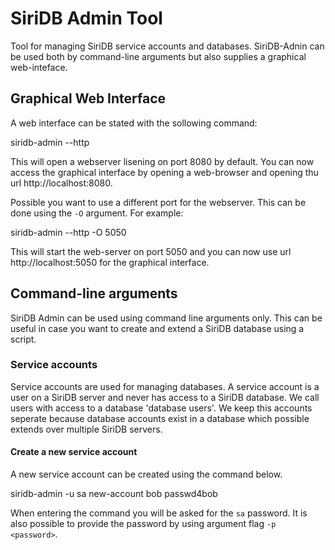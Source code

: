 # SiriDB Admin Tool
Tool for managing SiriDB service accounts and databases. SiriDB-Adnin can be used both by command-line arguments but also supplies a graphical web-inteface.

## Graphical Web Interface
A web interface can be stated with the sollowing command:

  siridb-admin --http
  
This will open a webserver lisening on port 8080 by default. You can now access the graphical interface by opening a web-browser and opening thu url http://localhost:8080.

Possible you want to use a different port for the webserver. This can be done using the `-O` argument. For example:

  siridb-admin --http -O 5050
  
This will start the web-server on port 5050 and you can now use url http://localhost:5050 for the graphical interface.

## Command-line arguments
SiriDB Admin can be used using command line arguments only. This can be useful in case you want to create and extend a SiriDB database using a script. 

### Service accounts
Service accounts are used for managing databases. A service account is a user on a SiriDB server and never has access to a SiriDB database. We call users with access to a database 'database users'. We keep this accounts seperate because database accounts exist in a database which possible extends over multiple SiriDB servers.

#### Create a new service account
A new service account can be created using the command below.

  siridb-admin -u sa new-account bob passwd4bob

When entering the command you will be asked for the `sa` password. It is also possible to provide the password by using argument flag `-p <password>`.

